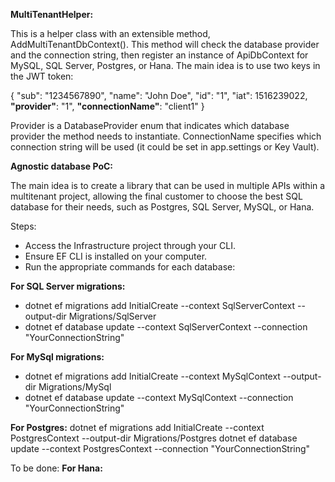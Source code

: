 **MultiTenantHelper:**

This is a helper class with an extensible method, AddMultiTenantDbContext(). This method will check the database provider and the connection string, then register an instance of ApiDbContext for MySQL, SQL Server, Postgres, or Hana. The main idea is to use two keys in the JWT token:

{
  "sub": "1234567890",
  "name": "John Doe",
  "id": "1",
  "iat": 1516239022,
 **"provider"**: "1",
 **"connectionName"**: "client1"
}

Provider is a DatabaseProvider enum that indicates which database provider the method needs to instantiate.
ConnectionName specifies which connection string will be used (it could be set in app.settings or Key Vault).

**Agnostic database PoC:**

The main idea is to create a library that can be used in multiple APIs within a multitenant project, allowing the final customer to choose the best SQL database for their needs, such as Postgres, SQL Server, MySQL, or Hana.

Steps:

- Access the Infrastructure project through your CLI.
- Ensure EF CLI is installed on your computer.
- Run the appropriate commands for each database:

**For SQL Server migrations:**
- dotnet ef migrations add InitialCreate --context SqlServerContext --output-dir Migrations/SqlServer
- dotnet ef database update --context SqlServerContext --connection "YourConnectionString"

**For MySql migrations:**
- dotnet ef migrations add InitialCreate --context MySqlContext --output-dir Migrations/MySql
- dotnet ef database update --context MySqlContext --connection "YourConnectionString"

**For Postgres:**
    dotnet ef migrations add InitialCreate --context PostgresContext --output-dir Migrations/Postgres
    dotnet ef database update --context PostgresContext --connection "YourConnectionString"

To be done:
**For Hana:**